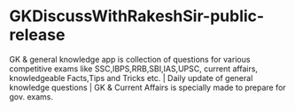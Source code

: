 # GKDiscussWithRakeshSir-public-release
GK &amp; general knowledge app is collection of questions for various competitive exams like SSC,IBPS,RRB,SBI,IAS,UPSC, current affairs, knowledgeable Facts,Tips and Tricks etc. | Daily update of general knowledge questions | GK &amp; Current Affairs is specially made to prepare for gov. exams.

